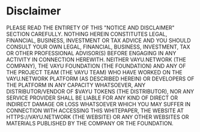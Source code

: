 # Disclaimer

PLEASE READ THE ENTIRETY OF THIS "NOTICE AND DISCLAIMER" SECTION CAREFULLY. NOTHING HEREIN CONSTITUTES LEGAL, FINANCIAL, BUSINESS, INVESTMENT OR TAX ADVICE AND YOU SHOULD CONSULT YOUR OWN LEGAL, FINANCIAL, BUSINESS, INVESTMENT, TAX OR OTHER PROFESSIONAL ADVISOR(S) BEFORE ENGAGING IN ANY ACTIVITY IN CONNECTION HEREWITH. NEITHER VAYU.NETWORK (THE COMPANY), THE VAYU FOUNDATION (THE FOUNDATION) AND ANY OF THE PROJECT TEAM (THE VAYU TEAM) WHO HAVE WORKED ON THE VAYU.NETWORK PLATFORM (AS DESCRIBED HEREIN) OR DEVELOPERS OF THE PLATFORM IN ANY CAPACITY WHATSOEVER, ANY DISTRIBUTOR/VENDOR OF $VAYU TOKENS (THE DISTRIBUTOR), NOR ANY SERVICE PROVIDER SHALL BE LIABLE FOR ANY KIND OF DIRECT OR INDIRECT DAMAGE OR LOSS WHATSOEVER WHICH YOU MAY SUFFER IN CONNECTION WITH ACCESSING THIS WHITEPAPER, THE WEBSITE AT HTTPS://VAYU.NETWORK (THE WEBSITE) OR ANY OTHER WEBSITES OR MATERIALS PUBLISHED BY THE COMPANY OR THE FOUNDATION. 